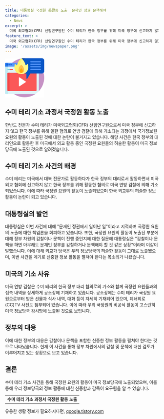 ```yaml
---
title: 대통령실 국정원 美활동 노출  문재인 정권 문책해야
categories:
  - News
excerpt: >
  미국 외교협회(CFR) 선임연구원인 수미 테리가 한국 정부를 위해 미국 정부에 신고하지 않고 활동한 혐의로 기소되었다. 대통령실은 국정원의 노출은 문재인 정부 일이라며 지적했고, 관계자는 문재인 정부가 요원들을 바꾸고 아마추어로 채워서 발생한 문제라고 설명했다. 이에 더해 미국 연방 검찰은 수미 테리가 미국에 파견된 국정원 요원들로부터 받은 대가를 공소장에 상세하게 기재했으며, 이로써 우리 국정원의 허술한 활동이 미국 정보당국에 노출되었다는 우려가 나왔다.
feature_text: >
  미국 외교협회(CFR) 선임연구원인 수미 테리가 한국 정부를 위해 미국 정부에 신고하지 않고 활동한 혐의로 기소되었다. 대통령실은 국정원의 노출은 문재인 정부 일이라며 지적했고, 관계자는 문재인 정부가 요원들을 바꾸고 아마추어로 채워서 발생한 문제라고 설명했다. 이에 더해 미국 연방 검찰은 수미 테리가 미국에 파견된 국정원 요원들로부터 받은 대가를 공소장에 상세하게 기재했으며, 이로써 우리 국정원의 허술한 활동이 미국 정보당국에 노출되었다는 우려가 나왔다.
image: '/assets/img/newspaper.png'
---
```


<p><img src="/assets/img/news.png" alt="rentncar 속보" /></p>

<h2 data-ke-size="size26">수미 테리 기소 과정서 국정원 활동 노출</h2>

<p data-ke-size="size16">한반도 전문가 수미 테리가 미국외교협회(CFR) 선임연구원으로서 미국 정부에 신고하지 않고 한국 정부를 위해 일한 혐의로 연방 검찰에 의해 기소되는 과정에서 국가정보원 요원의 활동이 노출된 것에 대한 논란이 불거지고 있습니다. 해당 사건은 한국 정부의 대리인으로 활동한 후 미국에서 외교 활동 중인 국정원 요원들의 허술한 활동이 미국 정보당국에 노출된 것으로 알려졌습니다.</p>

<h2 data-ke-size="size24">수미 테리 기소 사건의 배경</h2>

<p data-ke-size="size16">수미 테리는 미국에서 대북 전문가로 활동하다가 한국 정부의 대리로서 활동하면서 미국 외교 협회에 신고하지 않고 한국 정부를 위해 활동한 혐의로 미국 연방 검찰에 의해 기소되었습니다. 이에 따라 국정원 요원의 활동이 노출되었으며 한국 외교부의 허술한 정보 활동이 논란이 되고 있습니다.</p>

<h2 data-ke-size="size24">대통령실의 발언</h2>

<p data-ke-size="size16">대통령실은 이번 사건에 대해 "문재인 정권에서 일어난 일"이라고 지적하며 국정원 요원의 노출에 대한 책임론을 회피하고 있습니다. 또한, 국정원 요원의 활동이 노출된 부분에 대해 정부 차원의 감찰이나 문책이 진행 중인지에 대한 질문에 대통령실은 "감찰이나 문책을 하면 아무래도 문재인 정부를 감찰하거나 문책해야 할 것 같은 상황"이라며 이같이 말했습니다. 이에 대해 외교가 당국은 우리 정보당국의 허술한 활동이 그대로 노출됐으며, 이번 사건을 계기로 신중한 정보 활동을 펼쳐야 한다는 목소리가 나왔습니다.</p>

<h2 data-ke-size="size24">미국의 기소 사유</h2>

<p data-ke-size="size16">미국 연방 검찰은 수미 테리의 한국 정부 대리 혐의로의 기소와 함께 국정원 요원들과의 접촉 내역을 상세하게 공소장에 기재하고 있습니다. 공소장에는 수미 테리가 국정원 요원으로부터 받은 선물과 식사 내역, 대화 등이 자세히 기재되어 있으며, 폐쇄회로(CC)TV 사진도 첨부되어 있습니다. 이에 따라 우리 국정원의 비공식 활동이 고스란히 미국 정보당국 감시망에 노출된 것으로 보입니다.</p>

<h2 data-ke-size="size24">정부의 대응</h2>

<p data-ke-size="size16">이에 대한 정부의 대응은 감찰이나 문책을 포함한 신중한 정보 활동을 펼쳐야 한다는 것으로 나타났습니다. 현재 이 사건을 통해 정부 차원에서의 감찰 및 문책에 대한 검토가 이루어지고 있는 상황으로 보고 있습니다.</p>

<h2 data-ke-size="size24">결론</h2>

<p data-ke-size="size16">수미 테리 기소 사건을 통해 국정원 요원의 활동이 미국 정보당국에 노출되었으며, 이를 통해 우리 정보당국의 정보 활동에 대한 신중함과 감독이 요구됨을 알 수 있습니다.</p>

<table>
    <tbody>
        <tr>
            <td style="text-align: center; height: 17px;"><b>수미 테리 기소 과정서 국정원 활동 노출</b></td>
        </tr>
    </tbody>
</table>
유용한 생활 정보가 필요하시다면, <a href="https://qoogle.tistory.com" rel="dofollow">qoogle.tistory.com</a>


